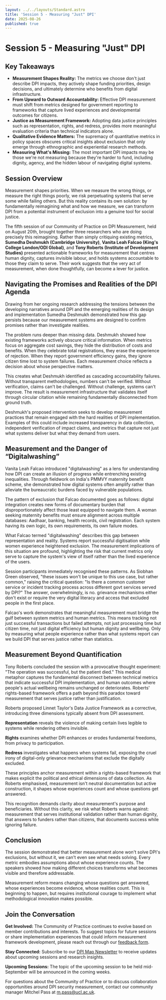 ```yaml
---
layout: ../../layouts/Standard.astro
title: 'Session 5 - Measuring "Just" DPI'
date: 2025-08-26
published: true
---
```

# Session 5 - Measuring "Just" DPI

## Key Takeaways

* **Measurement Shapes Reality:** The metrics we choose don't just describe DPI impacts, they actively shape funding priorities, design decisions, and ultimately determine who benefits from digital infrastructure.  
* **From Upward to Outward Accountability:** Effective DPI measurement must shift from metrics designed for government reporting to frameworks that capture lived experiences and developmental outcomes for citizens.
* **Justice as Measurement Framework:** Adopting data justice principles such as representation, rights, and redress, provides more meaningful evaluation criteria than technical indicators alone.
* **Qualitative Evidence Matters:** The supremacy of quantitative metrics in policy spaces obscures critical insights about exclusion that only emerge through ethnographic and experiential research methods.
* **Measuring What's Missing:** The most important DPI impacts may be those we're not measuring because they're harder to fund, including dignity, agency, and the hidden labour of navigating digital systems.

## Session Overview

Measurement shapes priorities. When we measure the wrong things, or measure the right things poorly, we risk perpetuating systems that serve some while failing others. But this reality contains its own solution: by fundamentally reimagining what and how we measure, we can transform DPI from a potential instrument of exclusion into a genuine tool for social justice.

The fifth session of our Community of Practice on DPI Measurement, held on August 20th, brought together three researchers who are doing precisely this reimagining. Rather than simply critiquing existing metrics, **Sumedha Deshmukh (Cambridge University)**, **Vanita Leah Falcao (King's College London/ODI Global)**, and **Tony Roberts (Institute of Development Studies)** presented actionable frameworks for measurement that centres human dignity, captures invisible labour, and holds systems accountable to those they claim to serve. Their work suggests that the very act of measurement, when done thoughtfully, can become a lever for justice.

## Navigating the Promises and Realities of the DPI Agenda

Drawing from her ongoing research addressing the tensions between the developing narratives around DPI and the emerging realities of its design and implementation Sumedha Deshmukh demonstrated how this gap persists because our measurement systems are designed to confirm promises rather than investigate realities.  
  
The problem runs deeper than missing data. Deshmukh showed how existing frameworks actively obscure critical information. When metrics focus on aggregate cost savings, they hide the distribution of costs and benefits. When they celebrate total registrations, they erase the experience of rejection. When they report government efficiency gains, they ignore citizen time lost to system failures. Each measurement choice reflects a decision about whose perspective matters.

This creates what Deshmukh identified as cascading accountability failures. Without transparent methodologies, numbers can't be verified. Without verification, claims can't be challenged. Without challenge, systems can't improve. The result is measurement infrastructure that validates itself through circular citation while remaining fundamentally disconnected from ground truth.

Deshmukh's proposed intervention seeks to develop measurement practices that remain engaged with the hard realities of DPI implementation. Examples of this could include increased transparency in data collection, independent verification of impact claims, and metrics that capture not just what systems deliver but what they demand from users.  

## Measurement and the Danger of “Digitalwashing”

Vanita Leah Falcao introduced "digitalwashing" as a lens for understanding how DPI can create an illusion of progress while entrenching existing inequalities. Through fieldwork on India's PMMVY maternity benefit scheme, she demonstrated how digital systems often amplify rather than alleviate the bureaucratic burdens faced by vulnerable populations.  
  
The pattern of exclusion that Falcao documented goes as follows: digital integration creates new forms of documentary burden that disproportionately affect those least equipped to navigate them. A woman seeking maternity benefits must ensure alignment across multiple databases: Aadhaar, banking, health records, civil registration. Each system having its own logic, its own requirements, its own failure modes.

What Falcao termed "digitalwashing" describes this gap between representation and reality. Systems report successful digitisation while women experience heightened exclusion. The measurement implications of this situation are profound, highlighting the risk that current metrics only serve to capture the system's view of itself rather than the lived experience of the users.  
  
Session participants immediately recognised these patterns. As Siobhan Green observed, "these issues won't be unique to this use case, but rather common," raising the critical question: "Is there a common customer service or incident tracking process across different govt services served by DPI?" The answer, overwhelmingly, is no. grievance mechanisms either don't exist or require the very digital literacy and access that excluded people in the first place.  
  
Falcao's work demonstrates that meaningful measurement must bridge the gulf between system metrics and human metrics. This means tracking not just successful transactions but failed attempts, not just processing time but citizen time, not just digital efficiency but human dignity and wellbeing. Only by measuring what people experience rather than what systems report can we build DPI that serves justice rather than statistics.  

## Measurement Beyond Quantification

Tony Roberts concluded the session with a provocative thought experiment: "The operation was successful, but the patient died." This medical metaphor captures the fundamental disconnect between technical metrics that indicate successful DPI implementation, and human outcomes where people's actual wellbeing remains unchanged or deteriorates. Roberts' rights-based framework offers a path beyond this paradox toward measurement that serves justice rather than justification.  
  
Roberts proposed Linnet Taylor's Data Justice Framework as a corrective, introducing three dimensions typically absent from DPI assessment.  
  
**Representation** reveals the violence of making certain lives legible to systems while rendering others invisible.  
  
**Rights** examines whether DPI enhances or erodes fundamental freedoms, from privacy to participation.  
  
**Redress** investigates what happens when systems fail, exposing the cruel irony of digital-only grievance mechanisms that exclude the digitally excluded.  
  
These principles anchor measurement within a rights-based framework that makes explicit the political and ethical dimensions of data collection. As Roberts emphasised, measurement isn't neutral documentation but active construction, it shapes whose experiences count and whose questions get answered.  
  
This recognition demands clarity about measurement's purpose and beneficiaries. Without this clarity, we risk what Roberts warns against: measurement that serves institutional validation rather than human dignity, that answers to funders rather than citizens, that documents success while ignoring failure.

## Conclusion

The session demonstrated that better measurement alone won't solve DPI's exclusions, but without it, we can't even see what needs solving. Every metric embodies assumptions about whose experience counts. The speakers showed how making different choices transforms what becomes visible and therefore addressable.  
  
Measurement reform means changing whose questions get answered, whose experiences become evidence, whose realities count. This is beginning to happen, but requires institutional courage to implement what methodological innovation makes possible.

## Join the Conversation

**Get Involved:** The Community of Practice continues to evolve based on member contributions and interests. To suggest topics for future sessions or share implementation experiences that could inform measurement framework development, please reach out through our [feedback form](https://docs.google.com/forms/d/e/1FAIpQLSfSGSYL6lOwzNBqtwsiRYKQXnBGSx32IXeh9fPpWQjx2r0erg/viewform?usp=dialog).

**Stay Connected:** Subscribe to our [DPI Map Newsletter](https://docs.google.com/forms/d/e/1FAIpQLSef0ja9DQhV9uBpgSBILh0eNT152Y2nv_9DRGZNFqulZT09Eg/alreadyresponded) to receive updates about upcoming sessions and research insights. 

**Upcoming Sessions:** The topic of the upcoming session to be held mid-September will be announced in the coming weeks. 

For questions about the Community of Practice or to discuss collaboration opportunities around DPI security measurement, contact our community manager Mitchel Pass at [m.pass@ucl.ac.uk](mailto:m.pass@ucl.ac.uk).
